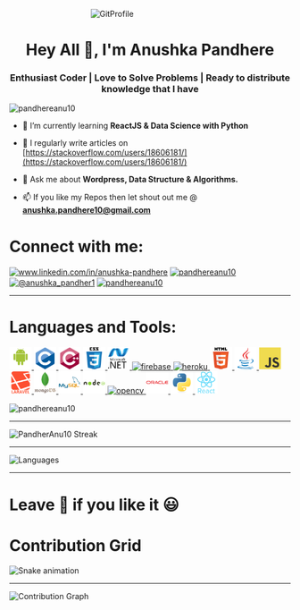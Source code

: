 &nbsp;&nbsp;&nbsp;&nbsp;&nbsp;&nbsp;&nbsp;&nbsp;&nbsp;&nbsp;&nbsp;&nbsp;&nbsp;&nbsp;&nbsp;&nbsp;&nbsp;&nbsp;&nbsp;&nbsp;&nbsp;&nbsp;&nbsp;&nbsp;&nbsp;&nbsp;&nbsp;&nbsp;&nbsp;&nbsp;&nbsp;&nbsp;&nbsp;&nbsp;&nbsp;&nbsp; ![GitProfile](https://user-images.githubusercontent.com/94095894/162251279-793e4194-3037-4fd5-9c90-f370cdb0b5c3.jpg)

<h1 align="center">Hey All 👋, I'm Anushka Pandhere</h1>
<h3 align="center">Enthusiast Coder | Love to Solve Problems | Ready to distribute knowledge that I have</h3>

<p align="left"> <img src="https://komarev.com/ghpvc/?username=pandhereanu10&label=Profile%20views&color=0e75b6&style=flat" alt="pandhereanu10" /> </p>

- 🌱 I’m currently learning **ReactJS & Data Science with Python**

- 📝 I regularly write articles on [https://stackoverflow.com/users/18606181/](https://stackoverflow.com/users/18606181/)

- 💬 Ask me about **Wordpress, Data Structure & Algorithms.**

- 📫 If you like my Repos then let shout out me @ **anushka.pandhere10@gmail.com**


<h1 align="left">Connect with me:</h1>
<p align="left">
<a href="https://linkedin.com/in/www.linkedin.com/in/anushka-pandhere" target="blank"><img align="center" src="https://raw.githubusercontent.com/rahuldkjain/github-profile-readme-generator/master/src/images/icons/Social/linked-in-alt.svg" alt="www.linkedin.com/in/anushka-pandhere" height="30" width="40" /></a>
<a href="https://kaggle.com/pandhereanu10" target="blank"><img align="center" src="https://raw.githubusercontent.com/rahuldkjain/github-profile-readme-generator/master/src/images/icons/Social/kaggle.svg" alt="pandhereanu10" height="30" width="40" /></a>
<a href="https://www.hackerrank.com/@anushka_pandher1" target="blank"><img align="center" src="https://raw.githubusercontent.com/rahuldkjain/github-profile-readme-generator/master/src/images/icons/Social/hackerrank.svg" alt="@anushka_pandher1" height="30" width="40" /></a>
<a href="https://auth.geeksforgeeks.org/user/pandhereanu10" target="blank"><img align="center" src="https://raw.githubusercontent.com/rahuldkjain/github-profile-readme-generator/master/src/images/icons/Social/geeks-for-geeks.svg" alt="pandhereanu10" height="30" width="40" /></a>
</p>

<div align="center">
  <hr  width="100%"/>
  </div>

<h1 align="left">Languages and Tools:</h1>
<p align="left"> <a href="https://developer.android.com" target="_blank" rel="noreferrer"> <img src="https://raw.githubusercontent.com/devicons/devicon/master/icons/android/android-original-wordmark.svg" alt="android" width="40" height="40"/> </a> <a href="https://www.cprogramming.com/" target="_blank" rel="noreferrer"> <img src="https://raw.githubusercontent.com/devicons/devicon/master/icons/c/c-original.svg" alt="c" width="40" height="40"/> </a> <a href="https://www.w3schools.com/cpp/" target="_blank" rel="noreferrer"> <img src="https://raw.githubusercontent.com/devicons/devicon/master/icons/cplusplus/cplusplus-original.svg" alt="cplusplus" width="40" height="40"/> </a> <a href="https://www.w3schools.com/css/" target="_blank" rel="noreferrer"> <img src="https://raw.githubusercontent.com/devicons/devicon/master/icons/css3/css3-original-wordmark.svg" alt="css3" width="40" height="40"/> </a> <a href="https://dotnet.microsoft.com/" target="_blank" rel="noreferrer"> <img src="https://raw.githubusercontent.com/devicons/devicon/master/icons/dot-net/dot-net-original-wordmark.svg" alt="dotnet" width="40" height="40"/> </a> <a href="https://firebase.google.com/" target="_blank" rel="noreferrer"> <img src="https://www.vectorlogo.zone/logos/firebase/firebase-icon.svg" alt="firebase" width="40" height="40"/> </a> <a href="https://heroku.com" target="_blank" rel="noreferrer"> <img src="https://www.vectorlogo.zone/logos/heroku/heroku-icon.svg" alt="heroku" width="40" height="40"/> </a> <a href="https://www.w3.org/html/" target="_blank" rel="noreferrer"> <img src="https://raw.githubusercontent.com/devicons/devicon/master/icons/html5/html5-original-wordmark.svg" alt="html5" width="40" height="40"/> </a> <a href="https://www.java.com" target="_blank" rel="noreferrer"> <img src="https://raw.githubusercontent.com/devicons/devicon/master/icons/java/java-original.svg" alt="java" width="40" height="40"/> </a> <a href="https://developer.mozilla.org/en-US/docs/Web/JavaScript" target="_blank" rel="noreferrer"> <img src="https://raw.githubusercontent.com/devicons/devicon/master/icons/javascript/javascript-original.svg" alt="javascript" width="40" height="40"/> </a> <a href="https://laravel.com/" target="_blank" rel="noreferrer"> <img src="https://raw.githubusercontent.com/devicons/devicon/master/icons/laravel/laravel-plain-wordmark.svg" alt="laravel" width="40" height="40"/> </a> <a href="https://www.mongodb.com/" target="_blank" rel="noreferrer"> <img src="https://raw.githubusercontent.com/devicons/devicon/master/icons/mongodb/mongodb-original-wordmark.svg" alt="mongodb" width="40" height="40"/> </a> <a href="https://www.mysql.com/" target="_blank" rel="noreferrer"> <img src="https://raw.githubusercontent.com/devicons/devicon/master/icons/mysql/mysql-original-wordmark.svg" alt="mysql" width="40" height="40"/> </a> <a href="https://nodejs.org" target="_blank" rel="noreferrer"> <img src="https://raw.githubusercontent.com/devicons/devicon/master/icons/nodejs/nodejs-original-wordmark.svg" alt="nodejs" width="40" height="40"/> </a> <a href="https://opencv.org/" target="_blank" rel="noreferrer"> <img src="https://www.vectorlogo.zone/logos/opencv/opencv-icon.svg" alt="opencv" width="40" height="40"/> </a> <a href="https://www.oracle.com/" target="_blank" rel="noreferrer"> <img src="https://raw.githubusercontent.com/devicons/devicon/master/icons/oracle/oracle-original.svg" alt="oracle" width="40" height="40"/> </a> <a href="https://www.python.org" target="_blank" rel="noreferrer"> <img src="https://raw.githubusercontent.com/devicons/devicon/master/icons/python/python-original.svg" alt="python" width="40" height="40"/> </a> <a href="https://reactjs.org/" target="_blank" rel="noreferrer"> <img src="https://raw.githubusercontent.com/devicons/devicon/master/icons/react/react-original-wordmark.svg" alt="react" width="40" height="40"/> </a> </p>

<p><img align="center" src="https://github-readme-stats.vercel.app/api?username=PandhereAnu10&&show_icons=true&title_color=c71585&icon_color=ffff00&text_color=daf7dc&bg_color=151515" alt="pandhereanu10" /></p>

<div align="center">
  <hr  width="100%"/>
  </div>

<img src="https://github-readme-streak-stats.herokuapp.com/?user=PandhereAnu10&theme=radical" alt="PandherAnu10 Streak">

<div align="center">
  <hr  width="100%"/>
  </div>


<img src="https://github-readme-stats.vercel.app/api/top-langs?username=PandhereAnu10&show_icons=true&title_color=c71585&icon_color=ffff00&bg_color=151515&locale=en&layout=compact&text_color=daf7dc&theme=chartreuse-dark" width="450" alt="Languages">

<div align="center">
  <hr  width="100%"/>
  </div>

# Leave :star2: if you like it :smiley:

<h1 align="left">Contribution Grid</h1>

![Snake animation](https://github.com/PandhereAnu10/PandhereAnu10/blob/output/github-contribution-grid-snake.svg)

<div align="center">
  <hr  width="100%"/>
  </div>

<img src="https://activity-graph.herokuapp.com/graph?username=PandhereAnu10&theme=react-dark&hide_border=true&area=true" alt="Contribution Graph">

